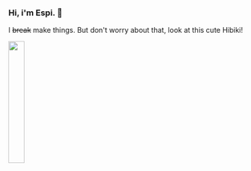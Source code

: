 ### Hi, i'm Espi. 👋
I ~~break~~ make things. But don't worry about that, look at this cute Hibiki!

<img src="https://i.imgur.com/4pUsEbX.jpg" width="25%" height="25%">
